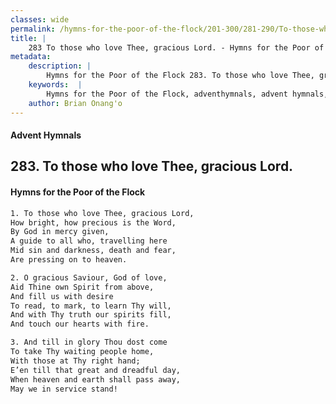 ```yaml
---
classes: wide
permalink: /hymns-for-the-poor-of-the-flock/201-300/281-290/To-those-who-love-Thee,-gracious-Lord/
title: |
    283 To those who love Thee, gracious Lord. - Hymns for the Poor of the Flock
metadata:
    description: |
        Hymns for the Poor of the Flock 283. To those who love Thee, gracious Lord.. To those who love Thee, gracious Lord,  How bright, how precious is the Word,  By God in mercy given, A guide to all who, travelling here  Mid sin and darkness, death and fear,  Are pressing on to heaven. 
    keywords:  |
        Hymns for the Poor of the Flock, adventhymnals, advent hymnals, To those who love Thee, gracious Lord., To those who love Thee, gracious Lord, , 
    author: Brian Onang'o
---
```


#### Advent Hymnals
## 283. To those who love Thee, gracious Lord.
####  Hymns for the Poor of the Flock

```txt
1. To those who love Thee, gracious Lord, 
How bright, how precious is the Word, 
By God in mercy given,
A guide to all who, travelling here 
Mid sin and darkness, death and fear, 
Are pressing on to heaven.

2. O gracious Saviour, God of love,
Aid Thine own Spirit from above,
And fill us with desire 
To read, to mark, to learn Thy will,
And with Thy truth our spirits fill,
And touch our hearts with fire.

3. And till in glory Thou dost come 
To take Thy waiting people home,
With those at Thy right hand;
E’en till that great and dreadful day, 
When heaven and earth shall pass away, 
May we in service stand!
```